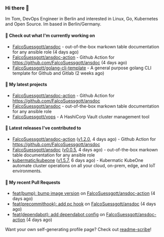 ### Hi there 👋

Im Tom, DevOps Engineer in Berlin and interested in Linux, Go, Kubernetes and Open Source.
Im based in Berlin/Germany.

#### 👷 Check out what I'm currently working on

- [FalcoSuessgott/ansdoc](https://github.com/FalcoSuessgott/ansdoc) - out-of-the-box markown table documentation for any ansible role (4 days ago)
- [FalcoSuessgott/ansdoc-action](https://github.com/FalcoSuessgott/ansdoc-action) - Github Action for https://github.com/FalcoSuessgott/ansdoc (4 days ago)
- [FalcoSuessgott/golang-cli-template](https://github.com/FalcoSuessgott/golang-cli-template) - A general purpose golang CLI  template for Github and Gitlab (2 weeks ago)

#### 🌱 My latest projects

- [FalcoSuessgott/ansdoc-action](https://github.com/FalcoSuessgott/ansdoc-action) - Github Action for https://github.com/FalcoSuessgott/ansdoc
- [FalcoSuessgott/ansdoc](https://github.com/FalcoSuessgott/ansdoc) - out-of-the-box markown table documentation for any ansible role
- [FalcoSuessgott/vops](https://github.com/FalcoSuessgott/vops) - A HashiCorp Vault cluster management tool

#### 🔭 Latest releases I've contributed to

- [FalcoSuessgott/ansdoc-action](https://github.com/FalcoSuessgott/ansdoc-action) ([v1.2.0](https://github.com/FalcoSuessgott/ansdoc-action/releases/tag/v1.2.0), 4 days ago) - Github Action for https://github.com/FalcoSuessgott/ansdoc
- [FalcoSuessgott/ansdoc](https://github.com/FalcoSuessgott/ansdoc) ([v0.0.5](https://github.com/FalcoSuessgott/ansdoc/releases/tag/v0.0.5), 4 days ago) - out-of-the-box markown table documentation for any ansible role
- [kubermatic/kubeone](https://github.com/kubermatic/kubeone) ([v1.5.7](https://github.com/kubermatic/kubeone/releases/tag/v1.5.7), 6 days ago) - Kubermatic KubeOne automate cluster operations on all your cloud, on-prem, edge, and IoT environments.  

#### 🔨 My recent Pull Requests

- [feat(bump): bump image version](https://github.com/FalcoSuessgott/ansdoc-action/pull/3) on [FalcoSuessgott/ansdoc-action](https://github.com/FalcoSuessgott/ansdoc-action) (4 days ago)
- [feat(precommithook): add pc hook](https://github.com/FalcoSuessgott/ansdoc/pull/18) on [FalcoSuessgott/ansdoc](https://github.com/FalcoSuessgott/ansdoc) (4 days ago)
- [feat(dependabot): add dependabot config](https://github.com/FalcoSuessgott/ansdoc-action/pull/2) on [FalcoSuessgott/ansdoc-action](https://github.com/FalcoSuessgott/ansdoc-action) (4 days ago)

Want your own self-generating profile page? Check out [readme-scribe](https://github.com/muesli/readme-scribe)!